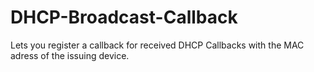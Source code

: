DHCP-Broadcast-Callback
=======================

Lets you register a callback for received DHCP Callbacks with the MAC adress of the issuing device. 
